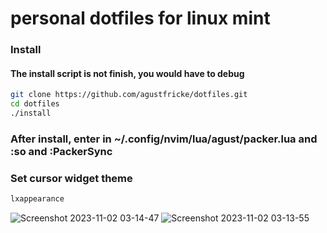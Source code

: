 # personal dotfiles for linux mint

### Install

#### The install script is not finish, you would have to debug

```bash
git clone https://github.com/agustfricke/dotfiles.git
cd dotfiles
./install
```

### After install, enter in **~/.config/nvim/lua/agust/packer.lua** and **:so** and **:PackerSync**

### Set cursor widget theme

```bash
lxappearance
```

![Screenshot 2023-11-02 03-14-47](https://github.com/agustfricke/dotfiles/assets/110266171/1da8e3c0-dc1e-4130-a33b-f642def1f910)
![Screenshot 2023-11-02 03-13-55](https://github.com/agustfricke/dotfiles/assets/110266171/4b1273a1-1a15-4297-bd24-c207cf5e6b16)
